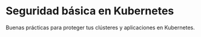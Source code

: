# Seguridad básica en Kubernetes

Buenas prácticas para proteger tus clústeres y aplicaciones en Kubernetes.
